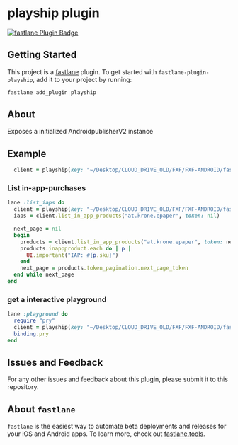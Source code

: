 # playship plugin

[![fastlane Plugin Badge](https://rawcdn.githack.com/fastlane/fastlane/master/fastlane/assets/plugin-badge.svg)](https://rubygems.org/gems/fastlane-plugin-playship)

## Getting Started

This project is a [fastlane](https://github.com/fastlane/fastlane) plugin. To get started with `fastlane-plugin-playship`, add it to your project by running:

```bash
fastlane add_plugin playship
```

## About

Exposes a initialized AndroidpublisherV2 instance

## Example

```ruby
  client = playship(key: "~/Desktop/CLOUD_DRIVE_OLD/FXF/FXF-ANDROID/fastlane/google_play_key.json")
```

### List in-app-purchases

```ruby
lane :list_iaps do
  client = playship(key: "~/Desktop/CLOUD_DRIVE_OLD/FXF/FXF-ANDROID/fastlane/google_play_key.json")
  iaps = client.list_in_app_products("at.krone.epaper", token: nil)

  next_page = nil
  begin
    products = client.list_in_app_products("at.krone.epaper", token: next_page)
    products.inappproduct.each do | p |
      UI.important("IAP: #{p.sku}")
    end
    next_page = products.token_pagination.next_page_token
  end while next_page
end
```

### get a interactive playground

```ruby
lane :playground do
  require "pry"
  client = playship(key: "~/Desktop/CLOUD_DRIVE_OLD/FXF/FXF-ANDROID/fastlane/google_play_key.json")
  binding.pry
end

```

## Issues and Feedback

For any other issues and feedback about this plugin, please submit it to this repository.


## About `fastlane`

`fastlane` is the easiest way to automate beta deployments and releases for your iOS and Android apps. To learn more, check out [fastlane.tools](https://fastlane.tools).
